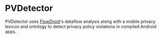 # PVDetector
PVDetector uses [FlowDroid](https://github.com/secure-software-engineering/FlowDroid)'s dataflow analysis along with a mobile privacy lexicon and ontology to detect privacy policy violations in compiled Android apps.
